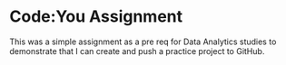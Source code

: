 # Code:You Assignment
This was a simple assignment as a pre req for Data Analytics studies to demonstrate that I can create and push a practice project to GitHub.